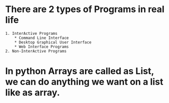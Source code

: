 # There are 2 types of Programs in real life
    1. InterActive Programs
        * Command Line Interface
        * Desktop Graphical User Interface
        * Web Interface Programs
    2. Non-InterActive Programs

# In python Arrays are called as List, we can do anything we want on a list like as array.

